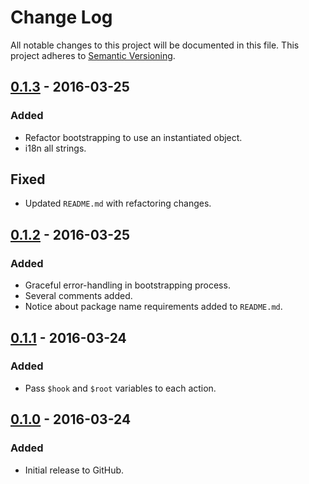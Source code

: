# Change Log
All notable changes to this project will be documented in this file.
This project adheres to [Semantic Versioning](http://semver.org/).

## [0.1.3] - 2016-03-25
### Added
- Refactor bootstrapping to use an instantiated object.
- i18n all strings.

## Fixed
- Updated `README.md` with refactoring changes.

## [0.1.2] - 2016-03-25
### Added
- Graceful error-handling in bootstrapping process.
- Several comments added.
- Notice about package name requirements added to `README.md`.

## [0.1.1] - 2016-03-24
### Added
- Pass `$hook` and `$root` variables to each action.

## [0.1.0] - 2016-03-24
### Added
- Initial release to GitHub.

[0.1.3]: https://github.com/brightnucleus/php-composter/compare/v0.1.2...v0.1.3
[0.1.2]: https://github.com/brightnucleus/php-composter/compare/v0.1.1...v0.1.2
[0.1.1]: https://github.com/brightnucleus/php-composter/compare/v0.1.0...v0.1.1
[0.1.0]: https://github.com/brightnucleus/php-composter/compare/v0.0.0...v0.1.0

